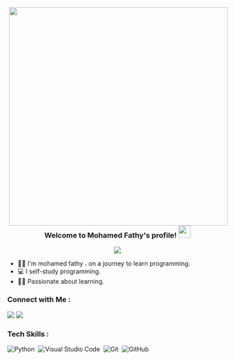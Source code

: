 <img width="500" align="right" src="https://media.tenor.com/flflC6GFzO8AAAAd/sultan-alrefaei-programmer.gif">

<h3 align="center">
  Welcome to Mohamed Fathy's profile!
  <img src="https://media.giphy.com/media/hvRJCLFzcasrR4ia7z/giphy.gif" width="28">
</h3>

<!-- Typing SVG by DenverCoder1 - https://github.com/DenverCoder1/readme-typing-svg -->
<p align="center">
  <a href="https://github.com/DenverCoder1/readme-typing-svg"><img src="https://readme-typing-svg.herokuapp.com/?lines=On%20a%20journey%20to%20learn%20programming&font=Fira%20Code&center=true&width=440&height=45&color=363636&vCenter=true&size=22"></a>
</p>

- 👨‍💼 I'm mohamed fathy ، on a journey to learn programming.
- 💻 I self-study programming.
- 🙋‍♂️ Passionate about learning.

### Connect with Me :

<a href="https://www.linkedin.com/in/mohammmedfathy/" target="_blank"><img src="https://img.shields.io/badge/-Mohamed%20Fathy-0077B5?style=for-the-badge&logo=Linkedin&logoColor=white"/></a>
<a href="https://mohamedfathy.com/" target="_blank"><img src="https://img.shields.io/badge/-My%20Website-05122A?style=for-the-badge&logo=website"/></a>


### Tech Skills :

![Python](https://img.shields.io/badge/-Python%20-05122A?style=flat&logo=python)&nbsp;
![Visual Studio Code](https://img.shields.io/badge/-Visual%20Studio%20Code-05122A?style=flat&logo=visual-studio-code&logoColor=007ACC)&nbsp;
![Git](https://img.shields.io/badge/-Git-05122A?style=flat&logo=git)&nbsp;
![GitHub](https://img.shields.io/badge/-GitHub-05122A?style=flat&logo=github)&nbsp;
